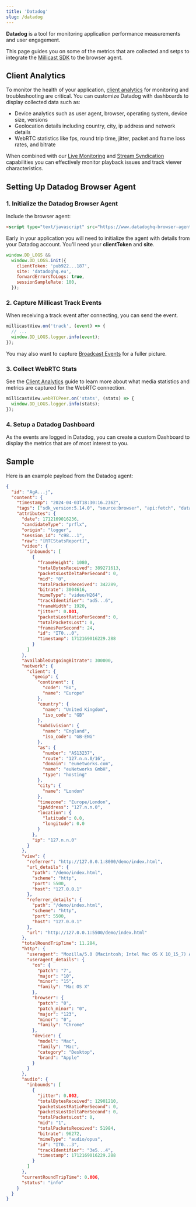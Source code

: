 ```yaml
---
title: 'Datadog'
slug: /datadog
---
```


**Datadog** is a tool for monitoring application performance measurements and user engagement.

This page guides you on some of the metrics that are collected and setps to integrate the [Millicast SDK](/millicast/client-sdks/web/sdk/index.mdx) to the browser agent.

## Client Analytics

To monitor the health of your application, [client analytics](/millicast/playback/client-analytics-and-monitoring.md) for monitoring and troubleshooting are critical. You can customize Datadog with dashboards to display collected data such as:

- Device analytics such as user agent, browser, operating system, device size, versions
- Geolocation details including country, city, ip address and network details
- WebRTC statistics like fps, round trip time, jitter, packet and frame loss rates, and bitrate

When combined with our [Live Monitoring](/millicast/streaming-dashboard/live-monitoring.mdx) and [Stream Syndication](/millicast/syndication) capabilities you can effectively monitor playback issues and track viewer characteristics.

## Setting Up Datadog Browser Agent

### 1\. Initialize the Datadog Browser Agent

Include the browser agent:

```html
<script type="text/javascript" src="https://www.datadoghq-browser-agent.com/us1/v5/datadog-logs.js"></script>
```

Early in your application you will need to initialize the agent with details from your Datadog account. You'll need your **clientToken** and **site**.

```javascript
window.DD_LOGS &&
  window.DD_LOGS.init({
    clientToken: 'pub922...187',
    site: 'datadoghq.eu',
    forwardErrorsToLogs: true,
    sessionSampleRate: 100,
  });
```

### 2\. Capture Millicast Track Events

When receiving a track event after connecting, you can send the event.

```javascript
millicastView.on('track', (event) => {
  // ...
  window.DD_LOGS.logger.info(event);
});
```

You may also want to capture [Broadcast Events](/millicast/playback/viewer-events.md) for a fuller picture.

### 3\. Collect WebRTC Stats

See the [Client Analytics](/millicast/playback/client-analytics-and-monitoring.md) guide to learn more about what media statistics and metrics are captured for the WebRTC connection.

```javascript
millicastView.webRTCPeer.on('stats', (stats) => {
  window.DD_LOGS.logger.info(stats);
});
```

### 4\. Setup a Datadog Dashboard

As the events are logged in Datadog, you can create a custom Dashboard to display the metrics that are of most interest to you.

## Sample

Here is an example payload from the Datadog agent:

```json
{
  "id": "AgA...j",
  "content": {
    "timestamp": "2024-04-03T18:30:16.236Z",
    "tags": ["sdk_version:5.14.0", "source:browser", "api:fetch", "datadog.submission_auth:client_token"],
    "attributes": {
      "date": 1712169016236,
      "candidateType": "prflx",
      "origin": "logger",
      "session_id": "c98...1",
      "raw": "[RTCStatsReport]",
      "video": {
        "inbounds": [
          {
            "frameHeight": 1080,
            "totalBytesReceived": 389271613,
            "packetsLostDeltaPerSecond": 0,
            "mid": "0",
            "totalPacketsReceived": 342289,
            "bitrate": 3004616,
            "mimeType": "video/H264",
            "trackIdentifier": "ad5...6",
            "frameWidth": 1920,
            "jitter": 0.001,
            "packetsLostRatioPerSecond": 0,
            "totalPacketsLost": 0,
            "framesPerSecond": 24,
            "id": "IT0...0",
            "timestamp": 1712169016229.288
          }
        ]
      },
      "availableOutgoingBitrate": 300000,
      "network": {
        "client": {
          "geoip": {
            "continent": {
              "code": "EU",
              "name": "Europe"
            },
            "country": {
              "name": "United Kingdom",
              "iso_code": "GB"
            },
            "subdivision": {
              "name": "England",
              "iso_code": "GB-ENG"
            },
            "as": {
              "number": "AS13237",
              "route": "127.n.n.0/16",
              "domain": "eunetworks.com",
              "name": "euNetworks GmbH",
              "type": "hosting"
            },
            "city": {
              "name": "London"
            },
            "timezone": "Europe/London",
            "ipAddress": "127.n.n.0",
            "location": {
              "latitude": 0.0,
              "longitude": 0.0
            }
          },
          "ip": "127.n.n.0"
        }
      },
      "view": {
        "referrer": "http://127.0.0.1:8000/demo/index.html",
        "url_details": {
          "path": "/demo/index.html",
          "scheme": "http",
          "port": 5500,
          "host": "127.0.0.1"
        },
        "referrer_details": {
          "path": "/demo/index.html",
          "scheme": "http",
          "port": 5500,
          "host": "127.0.0.1"
        },
        "url": "http://127.0.0.1:5500/demo/index.html"
      },
      "totalRoundTripTime": 11.284,
      "http": {
        "useragent": "Mozilla/5.0 (Macintosh; Intel Mac OS X 10_15_7) AppleWebKit/537.36 (KHTML, like Gecko) Chrome/123.0.0.0 Safari/537.36",
        "useragent_details": {
          "os": {
            "patch": "7",
            "major": "10",
            "minor": "15",
            "family": "Mac OS X"
          },
          "browser": {
            "patch": "0",
            "patch_minor": "0",
            "major": "123",
            "minor": "0",
            "family": "Chrome"
          },
          "device": {
            "model": "Mac",
            "family": "Mac",
            "category": "Desktop",
            "brand": "Apple"
          }
        }
      },
      "audio": {
        "inbounds": [
          {
            "jitter": 0.002,
            "totalBytesReceived": 12901210,
            "packetsLostRatioPerSecond": 0,
            "packetsLostDeltaPerSecond": 0,
            "totalPacketsLost": 0,
            "mid": "1",
            "totalPacketsReceived": 51984,
            "bitrate": 96272,
            "mimeType": "audio/opus",
            "id": "IT0...3",
            "trackIdentifier": "3e5...4",
            "timestamp": 1712169016229.288
          }
        ]
      },
      "currentRoundTripTime": 0.006,
      "status": "info"
    }
  }
}
```
